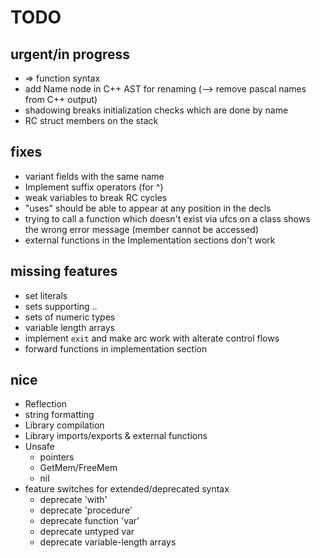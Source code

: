 # TODO

## urgent/in progress
* => function syntax
* add Name node in C++ AST for renaming (--> remove pascal names from C++ output)
* shadowing breaks initialization checks which are done by name
* RC struct members on the stack

## fixes
* variant fields with the same name
* Implement suffix operators (for ^)
* weak variables to break RC cycles
* "uses" should be able to appear at any position in the decls
* trying to call a function which doesn't exist via ufcs on a class
    shows the wrong error message (member cannot be accessed)
* external functions in the Implementation sections don't work

## missing features
* set literals
* sets supporting ..
* sets of numeric types
* variable length arrays
* implement `exit` and make arc work with alterate control flows
* forward functions in implementation section

## nice
* Reflection
* string formatting
* Library compilation
* Library imports/exports & external functions
* Unsafe
    * pointers
    * GetMem/FreeMem
    * nil
* feature switches for extended/deprecated syntax
    * deprecate 'with'
    * deprecate 'procedure'
    * deprecate function 'var'
    * deprecate untyped var
    * deprecate variable-length arrays